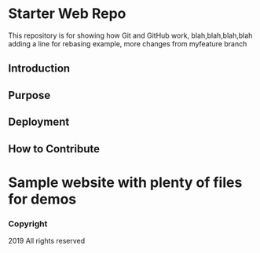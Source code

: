 # Starter Web Repo

This repository is for showing how Git and GitHub work, blah,blah,blah,blah
adding a line for rebasing example,
more changes from myfeature branch 

## Introduction

## Purpose

## Deployment

## How to Contribute

Sample website with plenty of files for demos
=======

### Copyright
2019  All rights reserved
